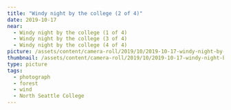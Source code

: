 ```yaml
---
title: "Windy night by the college (2 of 4)"
date: 2019-10-17
near:
  - Windy night by the college (1 of 4)
  - Windy night by the college (3 of 4)
  - Windy night by the college (4 of 4)
picture: /assets/content/camera-roll/2019/10/2019-10-17-windy-night-by-the-college-2/20191018_030240669_iOS.jpg
thumbnail: /assets/content/camera-roll/2019/10/2019-10-17-windy-night-by-the-college-2/20191018_030240669_iOS-thumbnail.jpg
type: picture
tags:
  - photograph
  - forest
  - wind
  - North Seattle College
---
```

